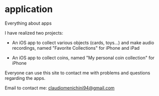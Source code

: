 # application
Everything about apps

I have realized two projects: 

- An iOS app to collect various objects (cards, toys...) and make audio recordings, named "Favorite Collections" for iPhone and iPad

- An iOS app to collect coins, named "My personal coin collection" for iPhone

Everyone can use this site to contact me with problems and questions regarding the apps.

Email to contact me: claudiomenichini94@gmail.com
